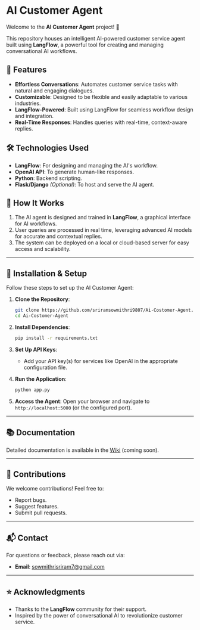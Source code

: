 # AI Customer Agent

Welcome to the **AI Customer Agent** project! 🚀

This repository houses an intelligent AI-powered customer service agent built using **LangFlow**, a powerful tool for creating and managing conversational AI workflows.

## 🌟 Features

- **Effortless Conversations**: Automates customer service tasks with natural and engaging dialogues.
- **Customizable**: Designed to be flexible and easily adaptable to various industries.
- **LangFlow-Powered**: Built using LangFlow for seamless workflow design and integration.
- **Real-Time Responses**: Handles queries with real-time, context-aware replies.

## 🛠️ Technologies Used

- **LangFlow**: For designing and managing the AI's workflow.
- **OpenAI API**: To generate human-like responses.
- **Python**: Backend scripting.
- **Flask/Django** *(Optional)*: To host and serve the AI agent.

## 🚀 How It Works

1. The AI agent is designed and trained in **LangFlow**, a graphical interface for AI workflows.
2. User queries are processed in real time, leveraging advanced AI models for accurate and contextual replies.
3. The system can be deployed on a local or cloud-based server for easy access and scalability.

---

## 🔧 Installation & Setup

Follow these steps to set up the AI Customer Agent:

1. **Clone the Repository**:
   ```bash
   git clone https://github.com/sriramsowmithri9807/Ai-Costomer-Agent.git
   cd Ai-Costomer-Agent
   ```

2. **Install Dependencies**:
   ```bash
   pip install -r requirements.txt
   ```

3. **Set Up API Keys**:
   - Add your API key(s) for services like OpenAI in the appropriate configuration file.

4. **Run the Application**:
   ```bash
   python app.py
   ```

5. **Access the Agent**:
   Open your browser and navigate to `http://localhost:5000` (or the configured port).

---

## 📚 Documentation

Detailed documentation is available in the [Wiki](#) (coming soon).

---

## 🤝 Contributions

We welcome contributions! Feel free to:
- Report bugs.
- Suggest features.
- Submit pull requests.

---

## 📬 Contact

For questions or feedback, please reach out via:
- **Email**: sowmithrisriram7@gmail.com

---

## ⭐ Acknowledgments

- Thanks to the **LangFlow** community for their support.
- Inspired by the power of conversational AI to revolutionize customer service.
